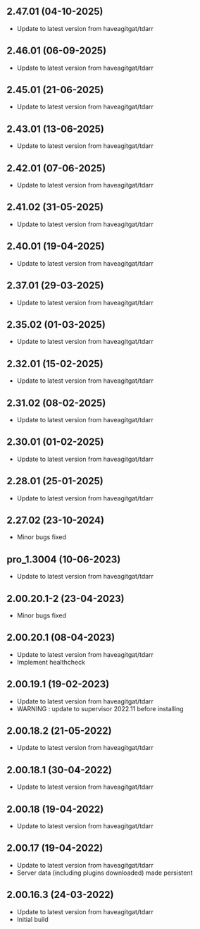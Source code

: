
## 2.47.01 (04-10-2025)
- Update to latest version from haveagitgat/tdarr

## 2.46.01 (06-09-2025)
- Update to latest version from haveagitgat/tdarr
## 2.45.01 (21-06-2025)

- Update to latest version from haveagitgat/tdarr

## 2.43.01 (13-06-2025)

- Update to latest version from haveagitgat/tdarr

## 2.42.01 (07-06-2025)

- Update to latest version from haveagitgat/tdarr

## 2.41.02 (31-05-2025)

- Update to latest version from haveagitgat/tdarr

## 2.40.01 (19-04-2025)

- Update to latest version from haveagitgat/tdarr

## 2.37.01 (29-03-2025)

- Update to latest version from haveagitgat/tdarr

## 2.35.02 (01-03-2025)

- Update to latest version from haveagitgat/tdarr

## 2.32.01 (15-02-2025)

- Update to latest version from haveagitgat/tdarr

## 2.31.02 (08-02-2025)

- Update to latest version from haveagitgat/tdarr

## 2.30.01 (01-02-2025)

- Update to latest version from haveagitgat/tdarr

## 2.28.01 (25-01-2025)

- Update to latest version from haveagitgat/tdarr

## 2.27.02 (23-10-2024)

- Minor bugs fixed

## pro_1.3004 (10-06-2023)

- Update to latest version from haveagitgat/tdarr

## 2.00.20.1-2 (23-04-2023)

- Minor bugs fixed

## 2.00.20.1 (08-04-2023)

- Update to latest version from haveagitgat/tdarr
- Implement healthcheck

## 2.00.19.1 (19-02-2023)

- Update to latest version from haveagitgat/tdarr
- WARNING : update to supervisor 2022.11 before installing

## 2.00.18.2 (21-05-2022)

- Update to latest version from haveagitgat/tdarr

## 2.00.18.1 (30-04-2022)

- Update to latest version from haveagitgat/tdarr

## 2.00.18 (19-04-2022)

- Update to latest version from haveagitgat/tdarr

## 2.00.17 (19-04-2022)

- Update to latest version from haveagitgat/tdarr
- Server data (including plugins downloaded) made persistent

## 2.00.16.3 (24-03-2022)

- Update to latest version from haveagitgat/tdarr
- Initial build
